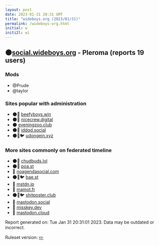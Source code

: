 ```yaml
---
layout: post
date: 2023-01-31 20:31 GMT
title: "wideboys.org (2023/01/31)"
permalink: /wideboys-org.html
initial: w
initi2l: wi
---
```


## 🌑[social.wideboys.org](https://social.wideboys.org) - Pleroma (reports 19 users)

### Mods
 * @Prude
 * @taylor

### Sites popular with administration

* 🌑🧸 [beefyboys.win](/beefyboys-win.html)
* 🌑🧸 [nicecrew.digital](/nicecrew-digital.html)
* 🌑 [eveningzoo.club](/eveningzoo-club.html)
* 🌑🧸 [iddqd.social](/iddqd-social.html)
* 🌑🧸🐦 [udongein.xyz](/udongein-xyz.html)

### More sites commonly on federated timeline

* 🌑🧸 [chudbuds.lol](/chudbuds-lol.html)
* 🌑🧸 [poa.st](/poa-st.html)
* 🐘 [noagendasocial.com](/noagendasocial-com.html)
* 🌑🧸🐦 [bae.st](/bae-st.html)
* 🧸 [mstdn.jp](/mstdn-jp.html)
* 🐘 [mamot.fr](/mamot-fr.html)
* 🌑🧸🐦 [shitposter.club](/shitposter-club.html)
* 🧸 [mastodon.social](/mastodon-social.html)
* 🐘 [misskey.dev](/misskey-dev.html)
* 🧸 [mastodon.cloud](/mastodon-cloud.html)

Report generated on: Tue Jan 31 20:31:01 2023. Data may be outdated or incorrect.

Ruleset version: [✏️](/version-pencil)
